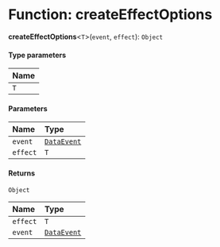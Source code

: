 # Function: createEffectOptions

**createEffectOptions**<`T`>(`event`, `effect`): `Object`

#### Type parameters

| Name |
| :------ |
| `T` |

#### Parameters

| Name | Type |
| :------ | :------ |
| `event` | [`DataEvent`](/auto-docs/free-layout-editor/enums/DataEvent.md) |
| `effect` | `T` |

#### Returns

`Object`

| Name | Type |
| :------ | :------ |
| `effect` | `T` |
| `event` | [`DataEvent`](/auto-docs/free-layout-editor/enums/DataEvent.md) |
